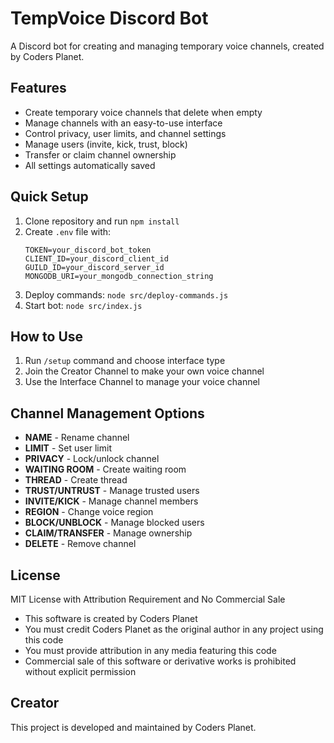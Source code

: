 # TempVoice Discord Bot

A Discord bot for creating and managing temporary voice channels, created by Coders Planet.

## Features

- Create temporary voice channels that delete when empty
- Manage channels with an easy-to-use interface
- Control privacy, user limits, and channel settings
- Manage users (invite, kick, trust, block)
- Transfer or claim channel ownership
- All settings automatically saved

## Quick Setup

1. Clone repository and run `npm install`
2. Create `.env` file with:
   ```
   TOKEN=your_discord_bot_token
   CLIENT_ID=your_discord_client_id
   GUILD_ID=your_discord_server_id
   MONGODB_URI=your_mongodb_connection_string
   ```
3. Deploy commands: `node src/deploy-commands.js`
4. Start bot: `node src/index.js`

## How to Use

1. Run `/setup` command and choose interface type
2. Join the Creator Channel to make your own voice channel
3. Use the Interface Channel to manage your voice channel

## Channel Management Options

- **NAME** - Rename channel
- **LIMIT** - Set user limit
- **PRIVACY** - Lock/unlock channel
- **WAITING ROOM** - Create waiting room
- **THREAD** - Create thread
- **TRUST/UNTRUST** - Manage trusted users
- **INVITE/KICK** - Manage channel members
- **REGION** - Change voice region
- **BLOCK/UNBLOCK** - Manage blocked users
- **CLAIM/TRANSFER** - Manage ownership
- **DELETE** - Remove channel

## License

MIT License with Attribution Requirement and No Commercial Sale

- This software is created by Coders Planet
- You must credit Coders Planet as the original author in any project using this code
- You must provide attribution in any media featuring this code
- Commercial sale of this software or derivative works is prohibited without explicit permission

## Creator

This project is developed and maintained by Coders Planet.